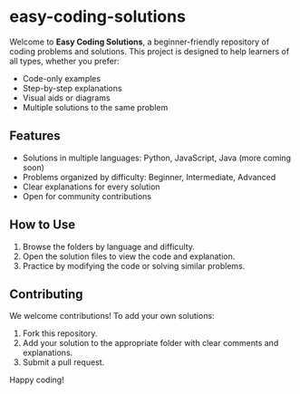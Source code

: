 # easy-coding-solutions

Welcome to **Easy Coding Solutions**, a beginner-friendly repository of coding problems and solutions. This project is designed to help learners of all types, whether you prefer:
- Code-only examples
- Step-by-step explanations
- Visual aids or diagrams
- Multiple solutions to the same problem

## Features
- Solutions in multiple languages: Python, JavaScript, Java (more coming soon)
- Problems organized by difficulty: Beginner, Intermediate, Advanced
- Clear explanations for every solution
- Open for community contributions

## How to Use
1. Browse the folders by language and difficulty.
2. Open the solution files to view the code and explanation.
3. Practice by modifying the code or solving similar problems.

## Contributing
We welcome contributions! To add your own solutions:
1. Fork this repository.
2. Add your solution to the appropriate folder with clear comments and explanations.
3. Submit a pull request.

Happy coding!
